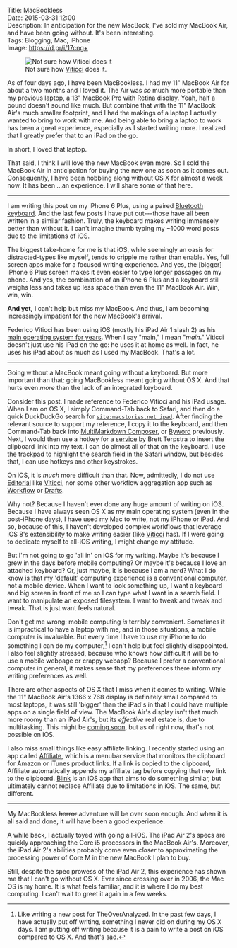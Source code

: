 Title: MacBookless  
Date: 2015-03-31 12:00  
Description: In anticipation for the new MacBook, I've sold my MacBook Air, and have been going without. It's been interesting.  
Tags: Blogging, Mac, iPhone  
Image: https://d.pr/i/17cng+  

<figure>
	<img src="https://d.pr/i/17cng+" alt="Not sure how Viticci does it" title="Not sure how Viticci does it">
	<figcaption>Not sure how <a href="http://www.imore.com/how-ipad-air-2-became-federico-viticcis-main-computer" title="Federico Viticci on how the iPad became his primary computer">Viticci</a> does it.</figcaption>
</figure>

As of four days ago, I have been MacBookless. I had my 11" MacBook Air for about a two months and I loved it. The Air was *so* much more portable than my previous laptop, a 13" MacBook Pro with Retina display. Yeah, half a pound doesn't sound like much. But combine that with the 11" MacBook Air's much smaller footprint, and I had the makings of a laptop I actually wanted to bring to work with me. And being able to bring a laptop to work has been a great experience, especially as I started writing more. I realized that I greatly prefer that to an iPad on the go.

In short, I loved that laptop.

That said, I think I will love the new MacBook even more. So I sold the MacBook Air in anticipation for buying the new one as soon as it comes out. Consequently, I have been hobbling along without OS X for almost a week now. It has been ...an experience. I will share some of that here.

***

I am writing this post on my iPhone 6 Plus, using a paired [Bluetooth keyboard][1]. And the last few posts I have put out---those have all been written in a similar fashion. Truly, the keyboard makes writing immensely better than without it. I can't imagine thumb typing my ~1000 word posts due to the limitations of iOS. 

The biggest take-home for me is that iOS, while seemingly an oasis for distracted-types like myself, tends to cripple me rather than enable. Yes, full screen apps make for a focused writing experience. And yes, the [bigger] iPhone 6 Plus screen makes it even easier to type longer passages on my phone. And yes, the combination of an iPhone 6 Plus and a keyboard still weighs less and takes up less space than even the 11" MacBook Air. Win, win, win.

**And yet,** I can't help but miss my MacBook. And thus, I am becoming increasingly impatient for the new MacBook's arrival.

Federico Viticci has been using iOS (mostly his iPad Air 1 slash 2) as his [main operating system for years][2]. When I say "main," I mean "*main*." Viticci doesn't just use his iPad on the go: he uses it at home as well. In fact, he uses his iPad about as much as I used my MacBook. That's a lot. 

***

Going without a MacBook meant going without a keyboard. But more important than that: going MacBookless meant going without OS X. And that hurts even *more* than the lack of an integrated keyboard. 

Consider this post. I made reference to Federico Viticci and his iPad usage. When I am on OS X, I simply Command-Tab back to Safari, and then do a quick DuckDuckGo search for [`site:macstories.net ipad`][3]. After finding the relevant source to support my reference, I copy it to the keyboard, and then Command-Tab back into [MultiMarkdown Composer][4], or [Byword][5] previously. Next, I would then use a hotkey for a [service][6] by Brett Terpstra to insert the clipboard link into my text. I can do almost all of that on the keyboard. I use the trackpad to highlight the search field in the Safari window, but besides that, I can use hotkeys and other keystrokes.

On iOS, it is *much* more difficult than that. Now, admittedly, I do not use [Editorial][7] like [Viticci][8], nor some other workflow aggregation app such as [Workflow][9] or [Drafts][10]. 

Why not? Because I haven't ever done any huge amount of writing on iOS. Because I have always seen OS X as my main operating system (even in the post-iPhone days), I have used my Mac to write, not my iPhone or iPad. And so, because of this, I haven't developed complex workflows that leverage iOS 8's extensibility to make writing easier (like [Viticci][11] has). If I were going to dedicate myself to all-iOS writing, I might change my attitude. 

But I'm not going to go 'all in' on iOS for my writing. Maybe it's because I grew in the days before mobile computing? Or maybe it's because I love an attached keyboard? Or, just maybe, it is because I am a nerd? What I do know is that my 'default' computing experience is a conventional computer, not a mobile device. When I want to look something up, I want a keyboard and big screen in front of me so I can type what I want in a search field. I want to manipulate an exposed filesystem. I want to tweak and tweak and tweak. That is just want feels natural. 

Don't get me wrong: mobile computing *is* terribly convenient. Sometimes it is impractical to have a laptop with me, and in those situations, a mobile computer is invaluable. But every time I have to use my iPhone to do something I can do my computer,[^1] I can't help but feel slightly disappointed. I also feel slightly stressed, because who knows how difficult it will be to use a mobile webpage or crappy webapp? Because I prefer a conventional computer in general, it makes sense that my preferences there inform my writing preferences as well.

There are other aspects of OS X that I miss when it comes to writing. While the 11" MacBook Air's 1366 x 768 display is definitely small compared to most laptops, it was still 'bigger' than the iPad's in that I could have multiple apps on a single field of view. The MacBook Air's display isn't that much more roomy than an iPad Air's, but its *effective* real estate is, due to multitasking. This might be [coming soon][12], but as of right now, that's not possible on iOS. 

I also miss small things like easy affiliate linking. I recently started using an app called [Affiliate][13], which is a menubar service that monitors the clipboard for Amazon or iTunes product links. If a link is copied to the clipboard, Affiliate automatically appends my affiliate tag before copying that new link to the clipboard. [Blink][14] is an iOS app that aims to do something similar, but ultimately cannot replace Affiliate due to limitations in iOS. The same, but different. 

***

My MacBookless <s>horror</s> adventure will be over soon enough. And when it is all said and done, it will have been a good experience. 

A while back, I actually toyed with going all-iOS. The iPad Air 2's specs are quickly approaching the Core i5 processors in the MacBook Air's. Moreover, the iPad Air 2's abilities probably come even *closer* to approximating the processing power of Core M in the new MacBook I plan to buy. 

Still, despite the spec prowess of the iPad Air 2, this experience has shown me that I can't go without OS X. Ever since crossing over in 2006, the Mac OS is my home. It is what feels familiar, and it is where I do my best computing. I can't wait to greet it again in a few weeks.

[^1]: Like writing a new post for TheOverAnalyzed. In the past few days, I have actually put off writing, something I never did on during my OS X days. I am putting off writing because it is a pain to write a post on iOS compared to OS X. And that's sad. 

[1]: https://www.amazon.com/dp/B005DLDO4U/?tag=theov0c-20 "Apple's latest Wireless Keyboard on Amazon"
[2]: http://www.macstories.net/stories/ipad-air-2-review-why-the-ipad-became-my-main-computer/ "Federico Viticci on using an iPad as his main computer"
[3]: https://duckduckgo.com/?q=site%3Amacstories.net+ipad "Searching DuckDuckGo for stories containing 'iPad' on MacStories"
[4]: https://itunes.apple.com/us/app/multimarkdown-composer-2/id593294811?at=1l3vx9s "MultiMarkdown Composer on the Mac App Store"
[5]: https://itunes.apple.com/us/app/byword/id420212497?mt=12&at=1l3vx9s "Byword on the Mac App Store"
[6]: http://brettterpstra.com/projects/markdown-service-tools/#linking "Brett Terpstra and nifty Markdown tools"
[7]: https://itunes.apple.com/us/app/editorial/id673907758?at=1l3vx9s "Editorial on the App Store"
[8]: http://www.macstories.net/stories/editorial-for-ipad-review/ "Federico Viticci reviewing Editorial for iPad"
[9]: https://itunes.apple.com/us/app/workflow-powerful-automation/id915249334?at=1l3vx9s "Workflow on the App Store"
[10]: https://itunes.apple.com/us/app/drafts-4-quickly-capture-notes/id905337691?at=1l3vx9s "Drafts 4 on the App Store"
[11]: http://www.macstories.net/stories/ios-8-email-and-extensions/ "Federico Viticci reviewing iOS 8 and extensions"
[12]: http://appleinsider.com/articles/15/03/30/rumor-apples-jumbo-ipad-pro-allegedly-shown-in-spy-shots-shows-potential-second-port "AppleInsider reporting on rumors of an iPad Pro"
[13]: https://itunes.apple.com/us/app/affiliate/id789724698?mt=12&at=1l3vx9s "Affiliate on the Mac App Store"
[14]: https://itunes.apple.com/us/app/blink-better-affiliate-links/id946766863?mt=8&at=1l3vx9s "Blink on the App Store"